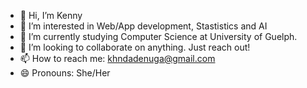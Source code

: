 - 👋 Hi, I’m Kenny
- 👀 I’m interested in Web/App development, Stastistics and AI
- 🌱 I’m currently studying Computer Science at University of Guelph.
- 💞️ I’m looking to collaborate on anything. Just reach out!
- 📫 How to reach me: khndadenuga@gmail.com
- 😄 Pronouns: She/Her

<!---
kennyyy5/kennyyy5 is a ✨ special ✨ repository because its `README.md` (this file) appears on your GitHub profile.
You can click the Preview link to take a look at your changes.
--->
